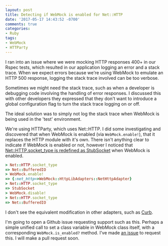 ```yaml
---
layout: post
title: Detecting if WebMock is enabled for Net::HTTP
date: '2017-05-17 14:43:52 -0700'
comments: true
categories:
- Ruby
tags:
- WebMock
- HTTParty
---
```


I ran into an issue where we were mocking HTTP responses 400+ in our Rspec
tests, which resulted in our application logging an error and a stack trace.
When we expect errors because we're using WebMock to emulate an HTTP 500
response, logging the stack trace involved can be too verbose.

Sometimes we might need the stack trace, such as when a developer is debugging
code involving the handling of error responses. I discussed this with other
developers they expressed that they don't want to introduce a global
configuration flag to turn the stack trace logging on or off.

The ideal solution was to simply not log the stack trace when WebMock is being
used in the 'test' environment.
<!--more-->

We're using HTTParty, which uses Net::HTTP. I did some investigating and
discovered that when WebMock is enabled (via `WebMock.enable!`), that it
replaces the HTTP module with it's own. There isn't anything clear to indicate
if WebMock is enabled or not, however I noticed that
[Net::HTTP.socket_type is redefined as StubSocket] when WebMock is enabled.

```ruby
> Net::HTTP.socket_type
=> Net::BufferedIO
> WebMock.enable!
=> {:net_http=>WebMock::HttpLibAdapters::NetHttpAdapter}
> Net::HTTP.socket_type
=> StubSocket
> WebMock.disable!
> Net::HTTP.socket_type
=> Net::BufferedIO
```

I don't see the equivalent modification in other adapters, such as [Curb].

I'm going to open a Github issue requesting support such as this. Perhaps a
simple unified call to set a class variable in WebMock class itself, with a
corresponding `WebMock.is_enabled?` method. I've made [an issue] to request
this. I will make a pull request soon.

[Net::HTTP.socket_type is redefined as StubSocket]: https://github.com/bblimke/webmock/blob/e3d0cd1c/lib/webmock/http_lib_adapters/net_http.rb#L45,L47
[Curb]: https://github.com/bblimke/webmock/blob/e3d0cd1c/lib/webmock/http_lib_adapters/curb_adapter.rb
[an issue]: https://github.com/bblimke/webmock/issues/701
